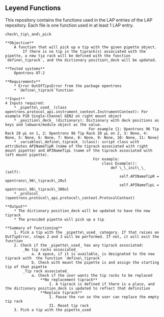 ## Leyend Functions
This repository contains the functions used in the LAP entries of the LAP repository.
Each file is one function used in at least 1 LAP entry.


`check\_tip\_and\_pick`

	**Objective**
		A function that will pick up a tip with the given pipette object.
    		If there is no tip in the tiprack(s) associated with the pipette, a new tip rack will be defined with the function `define\_tiprack`, and the dictionary position\_deck will be updated.

	**Tested systems**
		Opentrons OT-2
	
	**Requirements**
		* Error OutOfTipsError from the package opentrons
		* `define\_tiprack`function
	
	**Input**
	4 Inputs required:
		* _pipette\_used_ (class opentrons.protocol_api.instrument_context.InstrumentContext): For example P20 Single-Channel GEN2 on right mount object
		* _position\_deck_ (dictionary): Dictionary with deck positions as keys and labware/module object as the value.
                                  		  For example {1: Opentrons 96 Tip Rack 20 µL on 1, 2: Opentrons 96 Tip Rack 20 µL on 2, 3: None, 4: None, 5: None, 6: None, 7: None, 8: None, 9: None, 10: None, 11: None}
		* _variables\_define\_tiprack_ (class): script class with attributes APINameTipR (name of the tiprack associated with right mount pipette) and APINameTipL (name of the tiprack associated with left mount pipette).
                                  			For example:
	                                  			class Example():
	                                  				def \_\_init\_\_ (self):
	                                  					self.APINameTipR = opentrons\_96\_tiprack\_20ul
	                                  					self.APINameTipL = opentrons\_96\_tiprack\_300ul
		* _protocol_ (opentrons.protocol\_api.protocol\_context.ProtocolContext)
	 
	**Output**
		* The dictionary position_deck will be updated to have the new tiprack
		* The provided pipette will pick up a tip
	
	**Summary of functioning**
		1. Pick a tip with the _pipette\_used_ category. If that raises an OutTipError, steps 2 and 3 will be performed. If not, it will exit the function
		2. Check if the _pipette\_used_ has any tiprack associated:
			_No tip racks associated_
				a. A space, if it is available, is designated to the new tiprack with  the function `define\_tiprack`
				b. Check with mount the pipette is and assign the starting tip of that pipette
			_Tip rack associated_
				a. Check if the user wants the tip racks to be replaced
					**No replacement tiprack**
						I. A tiprack is defined if there is a place, and the dictionary position_deck is updated to reflect that definition
					**Replace tiprack**
						I. Pause the run so the user can replace the empty tip rack
						II. Reset tip rack
		3. Pick a tip with the pipette_used
